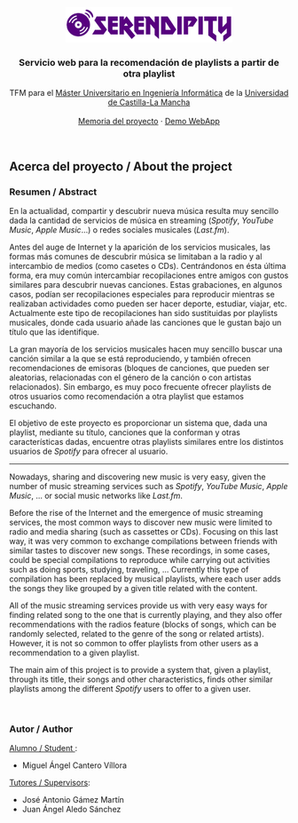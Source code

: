 <div id="top"></div>

<!-- PROJECT LOGO -->
<br />
<div align="center">
    <img src="media/SerendipityLogo.png" alt="Logo" height="64">
  </a>

  <h3 align="center">Servicio web para la recomendación de playlists a partir de otra playlist</h3>

  <p align="center">
    TFM para el <a href="https://www.uclm.es/estudios/masteres/master-ingenieria-informatica-albacete">Máster Universitario en Ingeniería Informática</a> de la <a href="https://www.uclm.es">Universidad de Castilla-La Mancha</a>
    <br />
    <br />
    <a href="docs/MEMORIA_TFM_SERENDIPITY.pdf">Memoria del proyecto</a>
    ·
    <a href="https://www.youtube.com/watch?v=1213YzkQIqU">Demo WebApp</a>
    <!-- .
    <a href="https://github.com/othneildrew/Best-README-Template/issues">Request Feature</a> -->
  </p>
</div>

<br>

<!-- ABOUT THE PROJECT -->
## Acerca del proyecto / About the project

### Resumen / Abstract

En la actualidad, compartir y descubrir nueva música resulta muy sencillo dada la cantidad de servicios de música en streaming (_Spotify_, _YouTube Music_, _Apple Music_…) o redes sociales musicales (_Last.fm_).

Antes del auge de Internet y la aparición de los servicios musicales, las formas más comunes de descubrir música se limitaban a la radio y al intercambio de medios (como casetes o CDs). Centrándonos en ésta última forma, era muy común intercambiar recopilaciones entre amigos con gustos similares para descubrir nuevas canciones. Estas grabaciones, en
algunos casos, podían ser recopilaciones especiales para reproducir mientras se realizaban actividades como pueden ser hacer deporte, estudiar, viajar, etc. Actualmente este tipo de recopilaciones han sido sustituidas por playlists musicales, donde cada usuario añade las canciones que le gustan bajo un título que las identifique.

La gran mayoría de los servicios musicales hacen muy sencillo buscar una canción similar a la que se está reproduciendo, y también ofrecen recomendaciones de emisoras (bloques de canciones, que pueden ser aleatorias, relacionadas con el género de la canción o con artistas relacionados). Sin embargo, es muy poco frecuente ofrecer playlists de otros usuarios
como recomendación a otra playlist que estamos escuchando.

El objetivo de este proyecto es proporcionar un sistema que, dada una playlist, mediante su título, canciones que la conforman y otras características dadas, encuentre otras playlists similares entre los distintos usuarios de _Spotify_ para ofrecer al usuario.

---

Nowadays, sharing and discovering new music is very easy, given the number of music streaming services such as _Spotify_, _YouTube Music_, _Apple Music_, ... or social music networks like _Last.fm_.

Before the rise of the Internet and the emergence of music streaming services, the most common ways to discover new music were limited to radio and media sharing (such as cassettes or CDs). Focusing on this last way, it was very common to exchange compilations between friends with similar tastes to discover new songs. These recordings, in some cases, could be special compilations to reproduce while carrying out activities such as doing sports, studying, traveling, ... Currently this type of compilation has been replaced by musical playlists, where each user adds the songs they like grouped by a given title related with the content.

All of the music streaming services provide us with very easy ways for finding related song to the one that is currently playing, and they also offer recommendations with the radios feature (blocks of songs, which can be randomly selected, related to the genre of the song or related artists). However, it is not so common to offer playlists from other users as a recommendation to a given playlist.

The main aim of this project is to provide a system that, given a playlist, through its title, their songs and other characteristics, finds other similar playlists among the different _Spotify_ users to offer to a given user.

<br>

### Autor / Author
<u>Alumno / Student </u>:
* Miguel Ángel Cantero Víllora

<u>Tutores / Supervisors</u>:
* José Antonio Gámez Martín
* Juan Ángel Aledo Sánchez

<br>
